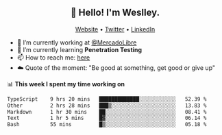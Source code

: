 <h2 align="center">👋 Hello! I'm Weslley.</h2>
<p align="center">
  <a href="http://weslleyneri.com.br">Website</a> •
  <a href="https://twitter.com/Weslley_Neri">Twitter</a> •
  <a href="https://www.linkedin.com/in/weslley-neri-3658908b">LinkedIn</a>
</p>


- 🔭 I’m currently working at [@MercadoLibre](https://github.com/mercadolibre)
- 🌱 I’m currently learning **Penetration Testing**
- 📫 How to reach me: [here](mailto:weslley39@gmail.com)
- ☁️ Quote of the moment: "Be good at something, get good or give up"

📊 **This week I spent my time working on**
<!--START_SECTION:waka-->

```txt
TypeScript    9 hrs 20 mins   █████████████░░░░░░░░░░░░   52.39 %
Other         2 hrs 28 mins   ███▒░░░░░░░░░░░░░░░░░░░░░   13.83 %
Markdown      1 hr 30 mins    ██░░░░░░░░░░░░░░░░░░░░░░░   08.41 %
Text          1 hr 5 mins     █▓░░░░░░░░░░░░░░░░░░░░░░░   06.14 %
Bash          55 mins         █▒░░░░░░░░░░░░░░░░░░░░░░░   05.18 %
```

<!--END_SECTION:waka-->

<!-- Inspired by https://github.com/gruselhaus/gruselhaus -->
